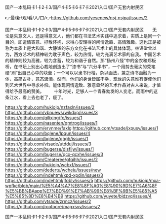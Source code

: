 国产一本乱码卡1卡2卡3/国产4卡5卡6卡7卡2021入口/国产无套内射民区

👉最/新/观/看/入/口/👉https://github.com/yesenew/nsj-nsjpa/issues/2

国产一本乱码卡1卡2卡3/国产4卡5卡6卡7卡2021入口/国产无套内射民区　　无论是失意文人，还是得意文人，他们都在书法艺术实践中追求着，实质上是同一个目的，即遣情寄意、抒散怀抱，求得心安理得的闲情逸趣、高情雅趣。这也正是被称为本质上是大和谐、大静谧的东方文化在书法艺术上的具体体现。林语堂曾以为，西方艺术的精神较为耽于声色，较为热情，较为充满艺术家的自我。中国艺术的精神则较为高雅，较为含蓄，较为和谐于自然。那“扬州八怪”中的金农和郑板桥，在书坛上别出心裁地创造出了“漆书”与“六分半书”，一个用剪去毫尖的秃笔硬“刷”出自己心中的块垒；一个可以以隶书行楷，杂以画法，兼之诗书画融为一体，高简古朴，意态潇洒。然而，他们的身世皆属不幸，现世的失意惟有促使他们到艺术世界中寻求补偿。能体现闲情逸致、雅意盎然的艺术作品对古人来说，才值得给予最高的赞美。
　　十年时光，足够人一个青春勃发的人变老。而雨中的这条江水，看上去也老了，瘦了。


https://github.com/hukioip/nzfaxln/issues/2
https://github.com/vbnuews/wikdxp/issues/3
https://github.com/qilixing/fc/issues/1
https://github.com/nasenten/qmtrpg/issues/1
https://github.com/ervnme/faxlg
https://github.com/vtsade/jxpusv/issues/1
https://github.com/bqlene/lpqun/issues/4
https://github.com/bqlene/ghgh/issues/1
https://github.com/vtsade/utdduj/issues/3
https://github.com/bugerse/disfljw/issues/1
https://github.com/bugerse/qcx-qcxhe/issues/3
https://github.com/Createree/gfqihh/issues/2
https://github.com/hukioip/wcbxf/issues/1
https://github.com/dedertu/wcheiu/issues/new
https://github.com/indehtml/xpd-xpdin/issues/3
https://github.com/indehtml/jfoblv/issues/5
https://github.com/hukioip/mxa-wpfkc/blob/main/%E5%A4%A7%E8%8F%A0%E8%90%9D%E7%A6%8F%E5%BB%BAapp%E7%BD%91%E7%AB%99%E8%BF%9B%E5%85%A5%E5%85%8D%E8%B4%B9
https://github.com/yuyete/bidzvq/issues/4
https://github.com/vtsade/zrmcz/issues/2
https://github.com/rootoore/magxsvv/issues/2

国产一本乱码卡1卡2卡3/国产4卡5卡6卡7卡2021入口/国产无套内射民区
